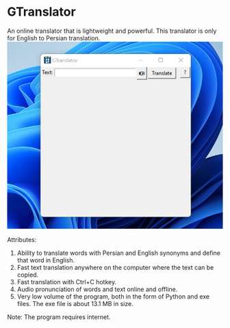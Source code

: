 # GTranslator
An online translator that is lightweight and powerful. This translator is only for English to Persian translation.
![image from GTranslator user interface](https://github.com/PAIREN1383/GTranslator/blob/main/GTranslator_img.png)

Attributes:
 1.  Ability to translate words with Persian and English synonyms and define that word in English.
 2.  Fast text translation anywhere on the computer where the text can be copied.
 3.  Fast translation with Ctrl+C hotkey.
 4.  Audio pronunciation of words and text online and offline.
 5.  Very low volume of the program, both in the form of Python and exe files.  The exe file is about 13.1 MB in size.


Note: The program requires internet.
